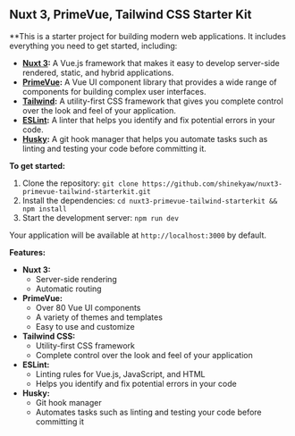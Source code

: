 ## Nuxt 3, PrimeVue, Tailwind CSS Starter Kit

**This is a starter project for building modern web applications. It includes everything you need to get started, including:

* **[Nuxt 3](https://nuxt.com/):** A Vue.js framework that makes it easy to develop server-side rendered, static, and hybrid applications.
* **[PrimeVue](https://primevue.org/):** A Vue UI component library that provides a wide range of components for building complex user interfaces.
* **[Tailwind](https://tailwindcss.com/):** A utility-first CSS framework that gives you complete control over the look and feel of your application.
* **[ESLint](https://nuxt.com/modules/eslint):** A linter that helps you identify and fix potential errors in your code.
* **[Husky](https://typicode.github.io/husky/):** A git hook manager that helps you automate tasks such as linting and testing your code before committing it.

**To get started:**

1. Clone the repository: `git clone https://github.com/shinekyaw/nuxt3-primevue-tailwind-starterkit.git`
2. Install the dependencies: `cd nuxt3-primevue-tailwind-starterkit && npm install`
3. Start the development server: `npm run dev`

Your application will be available at `http://localhost:3000` by default.

**Features:**

* **Nuxt 3:**
    * Server-side rendering
    * Automatic routing
* **PrimeVue:**
    * Over 80 Vue UI components
    * A variety of themes and templates
    * Easy to use and customize
* **Tailwind CSS:**
    * Utility-first CSS framework
    * Complete control over the look and feel of your application
* **ESLint:**
    * Linting rules for Vue.js, JavaScript, and HTML
    * Helps you identify and fix potential errors in your code
* **Husky:**
    * Git hook manager
    * Automates tasks such as linting and testing your code before committing it

